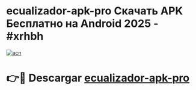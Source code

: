 # ecualizador-apk-pro Скачать APK Бесплатно на Android 2025 - #xrhbh

[![acn](https://github.com/user-attachments/assets/0f9c940e-d8b0-45ae-aac7-cd30a18b3e1c)](https://apps.freeplayer.one?title=ecualizador-apk-pro&ref=9RF)

# 👉🔴 Descargar [ecualizador-apk-pro](https://apps.freeplayer.one?title=ecualizador-apk-pro&ref=9RF)